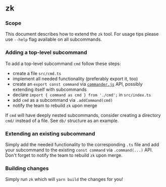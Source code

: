 # `zk`

### Scope

This document describes how to extend the `zk` tool. For usage tips please use `--help` flag available on all
subcommands.

### Adding a top-level subcommand

To add a top-level subcommand `cmd` follow these steps:

- create a file `src/cmd.ts`
- implement all needed functionality (preferably export it, too)
- create an `export const command` via [`commander.js`](https://github.com/tj/commander.js) API, possibly extending
  itself with subcommands
- declare `import { command as cmd } from './cmd';` in `src/index.ts`
- add `cmd` as a subcommand via `.addCommand(cmd)`
- notify the team to rebuild `zk` upon merge

If `cmd` will have deeply nested subcommands, consider creating a directory `cmd/` instead of a file. See `db/`
structure as an example.

### Extending an existing subcommand

Simply add the needed functionality to the corresponding `.ts` file and add your subcommand to the existing
`const command` via `.command(...)` API. Don't forget to notify the team to rebuild `zk` upon merge.

### Building changes

Simply run `zk` which will `yarn build` the changes for you!
